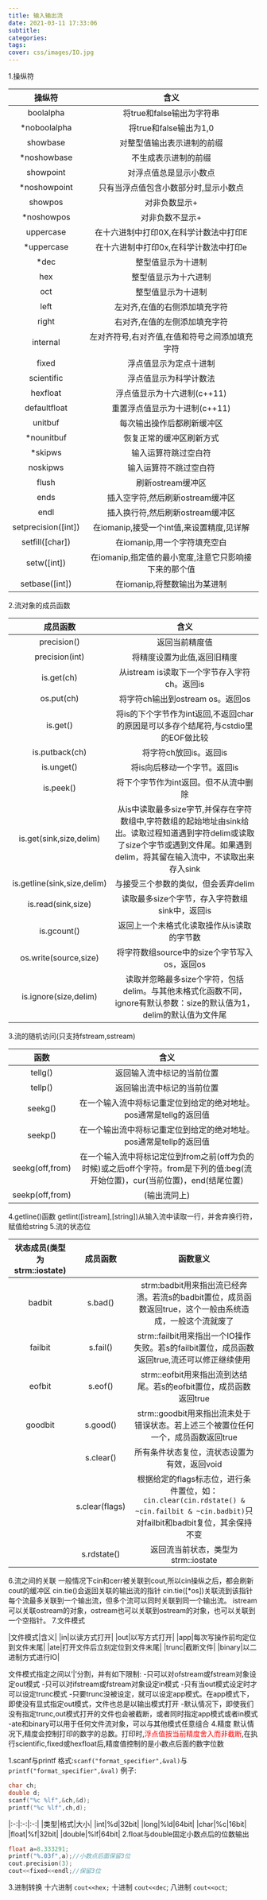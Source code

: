 ```yaml
---
title: 输入输出流
date: 2021-03-11 17:33:06
subtitle:
categories:
tags:
cover: css/images/IO.jpg
---
```

1.操纵符

|操纵符|含义|
|:-:|:-:|
|boolalpha|将true和false输出为字符串|
|\*noboolalpha|将true和false输出为1,0|
|showbase|对整型值输出表示进制的前缀|
|\*noshowbase|不生成表示进制的前缀|
|showpoint|对浮点值总是显示小数点|
|\*noshowpoint|只有当浮点值包含小数部分时,显示小数点|
|showpos|对非负数显示+|
|\*noshowpos|对非负数不显示+|
|uppercase|在十六进制中打印0X,在科学计数法中打印E|
|\*uppercase|在十六进制中打印0x,在科学计数法中打印e|
|\*dec|整型值显示为十进制|
|hex|整型值显示为十六进制|
|oct|整型值显示为十进制|
|left|左对齐,在值的右侧添加填充字符|
|right|右对齐,在值的左侧添加填充字符|
|internal|左对齐符号,右对齐值,在值和符号之间添加填充字符|
|fixed|浮点值显示为定点十进制|
|scientific|浮点值显示为科学计数法|
|hexfloat|浮点值显示为十六进制(c++11)|
|defaultfloat|重置浮点值显示为十进制(c++11)|
|unitbuf|每次输出操作后都刷新缓冲区|
|\*nounitbuf|恢复正常的缓冲区刷新方式|
|\*skipws|输入运算符跳过空白符|
|noskipws|输入运算符不跳过空白符|
|flush|刷新ostream缓冲区|
|ends|插入空字符,然后刷新ostream缓冲区|
|endl|插入换行符,然后刷新ostream缓冲区|
|setprecision([int])|在iomanip,接受一个int值,来设置精度,见详解|
|setfill([char])|在iomanip,用一个字符填充空白|
|setw([int])|在iomanip,指定值的最小宽度,注意它只影响接下来的那个值|
|setbase([int])|在iomanip,将整数输出为某进制|

2.流对象的成员函数

|成员函数|含义|
|:-:|:-:|
|precision()|返回当前精度值|
|precision(int)|将精度设置为此值,返回旧精度|
|is.get(ch)|从istream is读取下一个字节存入字符ch。返回is|
|os.put(ch)|将字符ch输出到ostream os。返回os|
|is.get()|将is的下个字节作为int返回,不返回char的原因是可以多存个结尾符,与cstdio里的EOF做比较|
|is.putback(ch)|将字符ch放回is。返回is|
|is.unget()|将is向后移动一个字节。返回is|
|is.peek()|将下个字节作为int返回。但不从流中删除|
|is.get(sink,size,delim)|从is中读取最多size字节,并保存在字符数组中,字符数组的起始地址由sink给出。读取过程知道遇到字符delim或读取了size个字节或遇到文件尾。如果遇到delim，将其留在输入流中，不读取出来存入sink|
|is.getline(sink,size,delim)|与接受三个参数的类似，但会丢弃delim|
|is.read(sink,size)|读取最多size个字节，存入字符数组sink中，返回is|
|is.gcount()|返回上一个未格式化读取操作从is读取的字节数|
|os.write(source,size)|将字符数组source中的size个字节写入os，返回os|
|is.ignore(size,delim)|读取并忽略最多size个字符，包括delim。与其他未格式化函数不同，ignore有默认参数：size的默认值为1，delim的默认值为文件尾|

3.流的随机访问(只支持fstream,sstream)

|函数|含义|
|:-:|:-:|
|tellg()|返回输入流中标记的当前位置|
|tellp()|返回输出流中标记的当前位置|
|seekg()|在一个输入流中将标记重定位到给定的绝对地址。pos通常是tellg的返回值|
|seekp()|在一个输出流中将标记重定位到给定的绝对地址。pos通常是tellp的返回值|
|seekg(off,from)|在一个输入流中将标记定位到from之前(off为负的时候)或之后off个字符。from是下列的值:beg(流开始位置)，cur(当前位置)，end(结尾位置)|
|seekp(off,from)|(输出流同上)|

4.getline()函数
getlint([istream],[string])从输入流中读取一行，并舍弃换行符，赋值给string
5.流的状态位

|状态成员(类型为strm::iostate)|成员函数|函数意义|
|:-:|:-:|:-:|
|badbit|s.bad()|strm:badbit用来指出流已经奔溃。若流s的badbit置位，成员函数返回true，这个一般由系统造成，一般这个流就废了|
|failbit|s.fail()|strm::failbit用来指出一个IO操作失败。若s的failbit置位，成员函数返回true,流还可以修正继续使用|
|eofbit|s.eof()|strm::eofbit用来指出流到达结尾。若s的eofbit置位，成员函数返回true|
|goodbit|s.good()|strm::goodbit用来指出流未处于错误状态。若上述三个被置位任何一个，成员函数返回true|
||s.clear()|所有条件状态复位，流状态设置为有效，返回void|
||s.clear(flags)|根据给定的flags标志位，进行条件置位，如：`cin.clear(cin.rdstate() & ~cin.failbit & ~cin.badbit)`只对failbit和badbit复位，其余保持不变|
||s.rdstate()|返回流当前状态，类型为strm::iostate|

6.流之间的关联
一般情况下cin和cerr被关联到cout,所以cin操纵之后，都会刷新cout的缓冲区
cin.tie()会返回关联的输出流的指针
cin.tie([\*os])关联流到该指针
每个流最多关联到一个输出流，但多个流可以同时关联到同一个输出流。
istream可以关联ostream的对象，ostream也可以关联到ostream的对象，也可以关联到一个空指针。
7.文件模式

|文件模式|含义|
|in|以读方式打开|
|out|以写方式打开|
|app|每次写操作前均定位到文件末尾|
|ate|打开文件后立刻定位到文件末尾|
|trunc|截断文件|
|binary|以二进制方式进行IO|

文件模式指定之间以‘|’分割，并有如下限制:
-只可以对ofstream或fstream对象设定out模式
-只可以对ifstream或fstream对象设定in模式
-只有当out模式设定时才可以设定trunc模式
-只要trunc没被设定，就可以设定app模式。在app模式下，即使没有显式指定out模式，文件也总是以输出模式打开
-默认情况下，即使我们没有指定trunc,out模式打开的文件也会被截断，或者同时指定app模式或者in模式
-ate和binary可以用于任何文件流对象，可以与其他模式任意组合
4.精度
默认情况下,精度会控制打印的数字的总数。打印时,<font color=#FF0000>浮点值按当前精度舍入而非截断</font>,在执行scientific,fixed或hexfloat后,精度值控制的是小数点后面的数字位数

1.scanf与printf
格式:`scanf("format_specifier",&val)`与`printf("format_specifier",&val)`
例子:
```C++
char ch;
double d;
scanf("%c %lf",&ch,&d);
printf("%c %lf",ch,d);
```
|:-:|:-:|:-:|
|类型|格式|大小|
|int|%d|32bit|
|long|%ld|64bit|
|char|%c|16bit|
|float|%f|32bit|
|double|%lf|64bit|
2.float与double固定小数点后的位数输出
```C++
float a=8.333291;
printf("%.03f",a);//小数点后面保留3位
cout.precision(3);
cout<<fixed<<endl;//保留3位

```
3.进制转换
十六进制 `cout<<hex;`
十进制 `cout<<dec`;
八进制 `cout<<oct`;
